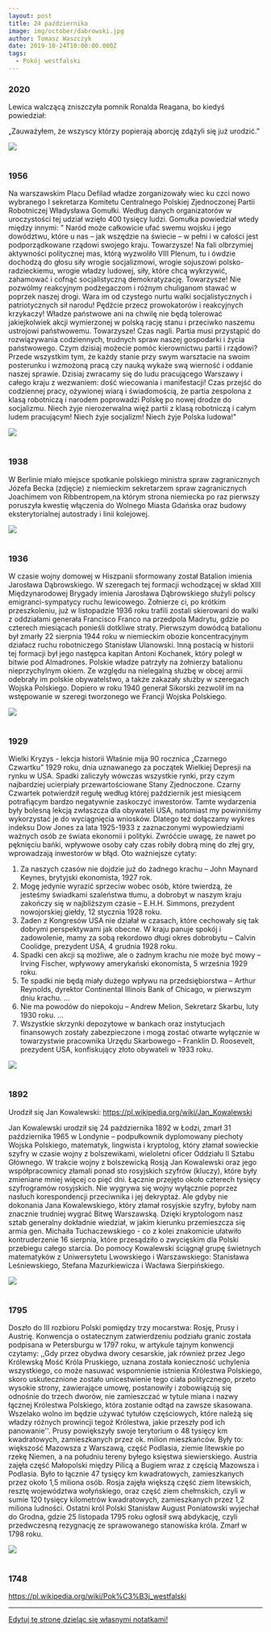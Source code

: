 ```yaml
---
layout: post
title: 24 października
image: img/october/dabrowski.jpg
author: Tomasz Waszczyk
date: 2019-10-24T10:00:00.000Z
tags:
  - Pokój westfalski
---
```


### 2020

Lewica walczącą zniszczyła pomnik Ronalda Reagana, bo kiedyś powiedział:

„Zauważyłem, że wszyscy którzy popierają aborcję zdążyli się już urodzić.”

<img src="./img/october/reagan.jpeg"><br><br>

### 1956

Na warszawskim Placu Defilad władze zorganizowały wiec ku czci nowo wybranego I sekretarza Komitetu Centralnego Polskiej Zjednoczonej Partii Robotniczej Władysława Gomułki.
Według danych organizatorów w uroczystości tej udział wzięło 400 tysięcy ludzi.
Gomułka powiedział wtedy między innymi:
" Naród może całkowicie ufać swemu wojsku i jego dowództwu, które u nas – jak wszędzie na świecie – w pełni i w całości jest podporządkowane rządowi swojego kraju. Towarzysze! Na fali olbrzymiej aktywności politycznej mas, którą wyzwoliło VIII Plenum, tu i ówdzie dochodzą do głosu siły wrogie socjalizmowi, wrogie sojuszowi polsko-radzieckiemu, wrogie władzy ludowej, siły, które chcą wykrzywić, zahamować i cofnąć socjalistyczną demokratyzację.
Towarzysze! Nie pozwólmy reakcyjnym podżegaczom i różnym chuliganom stawać w poprzek naszej drogi. Wara im od czystego nurtu walki socjalistycznych i patriotycznych sił narodu! Pędźcie przecz prowokatorów i reakcyjnych krzykaczy! Władze państwowe ani na chwilę nie będą tolerować jakiejkolwiek akcji wymierzonej w polską rację stanu i przeciwko naszemu ustrojowi państwowemu.
Towarzysze! Czas nagli. Partia musi przystąpić do rozwiązywania codziennych, trudnych spraw naszej gospodarki i życia państwowego. Czym dzisiaj możecie pomóc kierownictwu partii i rządowi? Przede wszystkim tym, że każdy stanie przy swym warsztacie na swoim posterunku i wzmożoną pracą czy nauką wykaże swą wierność i oddanie naszej sprawie.
Dzisiaj zwracamy się do ludu pracującego Warszawy i całego kraju z wezwaniem: dość wiecowania i manifestacji! Czas przejść do codziennej pracy, ożywionej wiarą i świadomością, że partia zespolona z klasą robotniczą i narodem poprowadzi Polskę po nowej drodze do socjalizmu.
Niech żyje nierozerwalna więź partii z klasą robotniczą i całym ludem pracującym!
Niech żyje socjalizm!
Niech żyje Polska ludowa!"

<img src="./img/october/ludowa.jpg"/><br><br>

### 1938

W Berlinie miało miejsce spotkanie polskiego ministra spraw zagranicznych Józefa Becka (zdjęcie) z niemieckim sekretarzem spraw zagranicznych Joachimem von Ribbentropem,na którym strona niemiecka po raz pierwszy poruszyła kwestię włączenia do Wolnego Miasta Gdańska oraz budowy eksterytorialnej autostrady i linii kolejowej.

<img src="./img/october/beck.jpg"/><br><br>

### 1936

W czasie wojny domowej w Hiszpanii sformowany został Batalion imienia Jarosława Dąbrowskiego.
W szeregach tej formacji wchodzącej w skład XIII Międzynarodowej Brygady imienia Jarosława Dąbrowskiego służyli polscy emigranci-sympatycy ruchu lewicowego. 
Żołnierze ci, po krótkim przeszkoleniu, już w listopadzie 1936 roku trafili zostali skierowani do walki z oddziałami generała Francisco Franco na przedpola Madrytu, gdzie po czterech miesiącach ponieśli dotkliwe straty.
Pierwszym dowódcą batalionu był  zmarły 22 sierpnia 1944 roku w niemieckim obozie koncentracyjnym działacz ruchu robotniczego Stanisław Ulanowski. Inną postacią w historii tej formacji był jego następca kapitan Antoni Kochanek, który poległ w bitwie pod Almadrones.
Polskie władze patrzyły na żołnierzy batalionu nieprzychylnym okiem. Ze względu na nielegalną służbę w obcej armii odebrały im polskie obywatelstwo, a także zakazały służby w szeregach Wojska Polskiego. Dopiero w roku 1940 generał Sikorski zezwolił im na wstępowanie w szeregi tworzonego we Francji Wojska Polskiego.

<img src="./img/october/dabrowski.jpg"><br><br>

### 1929

Wielki Kryzys - lekcja historii
Właśnie mija 90 rocznica „Czarnego Czwartku” 1929 roku, dnia uznawanego za początek Wielkiej Depresji na rynku w USA. Spadki zaliczyły wówczas wszystkie rynki, przy czym najbardziej ucierpiały przewartościowane Stany Zjednoczone. Czarny Czwartek potwierdził regułę według której październik jest miesiącem potrafiącym bardzo negatywnie zaskoczyć inwestorów.
Tamte wydarzenia były bolesną lekcją zwłaszcza dla obywateli USA, natomiast my powinniśmy wykorzystać je do wyciągnięcia wniosków. Dlatego też dołączamy wykres indeksu Dow Jones za lata 1925-1933 z zaznaczonymi wypowiedziami ważnych osób ze świata ekonomii i polityki. Zwróćcie uwagę, że nawet po pęknięciu bańki, wpływowe osoby cały czas robiły dobrą minę do złej gry, wprowadzają inwestorów w błąd. 
Oto ważniejsze cytaty:
1. Za naszych czasów nie dojdzie już do żadnego krachu – John Maynard Keynes, brytyjski ekonomista, 1927 rok.
2. Mogę jedynie wyrazić sprzeciw wobec osób, które twierdzą, że jesteśmy świadkami szaleństwa tłumu, a dobrobyt w naszym kraju zakończy się w najbliższym czasie – E.H.H. Simmons, prezydent nowojorskiej giełdy, 12 stycznia 1928 roku.
3. Żaden z Kongresów USA nie działał w czasach, które cechowały się tak dobrymi perspektywami jak obecne. W kraju panuje spokój i zadowolenie, mamy za sobą rekordowo długi okres dobrobytu – Calvin Coolidge, prezydent USA, 4 grudnia 1928 roku.
4. Spadki cen akcji są możliwe, ale o żadnym krachu nie może być mowy – Irving Fischer, wpływowy amerykański ekonomista, 5 września 1929 roku.
5. Te spadki nie będą miały dużego wpływu na przedsiębiorstwa – Arthur Reynolds, dyrektor Continental Illinois Bank of Chicago, w pierwszym dniu krachu.
…
12.  Nie ma powodów do niepokoju – Andrew Melion, Sekretarz Skarbu, luty 1930 roku.
…
20. Wszystkie skrzynki depozytowe w bankach oraz instytucjach finansowych zostały zabezpieczone i mogą zostać otwarte wyłącznie w towarzystwie pracownika Urzędu Skarbowego – Franklin D. Roosevelt, prezydent USA, konfiskujący złoto obywateli w 1933 roku.

<img src="./img/october/depresjausa.png"/><br><br>

### 1892

Urodził się Jan Kowalewski: https://pl.wikipedia.org/wiki/Jan_Kowalewski

Jan Kowalewski urodził się 24 października 1892 w Łodzi, zmarł 31 października 1965 w Londynie – podpułkownik dyplomowany piechoty Wojska Polskiego, matematyk, lingwista i kryptolog, który złamał sowieckie szyfry w czasie wojny z bolszewikami, wieloletni oficer Oddziału II Sztabu Głównego.
W trakcie wojny z bolszewicką Rosją Jan Kowalewski oraz jego współpracownicy złamali ponad sto rosyjskich szyfrów (kluczy), które były zmieniane mniej więcej co pięć dni. Łącznie przejęto około czterech tysięcy szyfrogramów rosyjskich. Nie wygrywa się wojny wyłącznie poprzez nasłuch korespondencji przeciwnika i jej dekryptaż. Ale gdyby nie dokonania Jana Kowalewskiego, który złamał rosyjskie szyfry, byłoby nam znacznie trudniej wygrać Bitwę Warszawską. Dzięki kryptologom nasz sztab generalny dokładnie wiedział, w jakim kierunku przemieszcza się armia gen. Michaiła Tuchaczewskiego - co z kolei znakomicie ułatwiło kontruderzenie 16 sierpnia, które przesądziło o zwycięskim dla Polski przebiegu całego starcia. Do pomocy Kowalewski ściągnął grupę świetnych matematyków z Uniwersytetu Lwowskiego i Warszawskiego: Stanisława Leśniewskiego, Stefana Mazurkiewicza i Wacława Sierpińskiego.

<img src="./img/october/kowalewski.jpg"><br><br>

### 1795

Doszło do III rozbioru Polski pomiędzy trzy mocarstwa: Rosję, Prusy i Austrię. Konwencja o ostatecznym zatwierdzeniu podziału granic została podpisana w Petersburgu w 1797 roku, w artykule tajnym konwencji czytamy: ,,Gdy przez obydwa dwory cesarskie, jak również przez Jego Królewską Mość Króla Pruskiego, uznana została konieczność uchylenia wszystkiego, co może nasuwać wspomnienie istnienia Królestwa Polskiego, skoro uskutecznione zostało unicestwienie tego ciała politycznego, przeto wysokie strony, zawierające umowę, postanowiły i zobowiązują się odnośnie do trzech dworów, nie zamieszczać w tytule miana i nazwy łącznej Królestwa Polskiego, która zostanie odtąd na zawsze skasowana. Wszelako wolno im będzie używać tytułów częściowych, które należą się władzy różnych prowincji tegoż Królestwa, jakie przeszły pod ich panowanie''. Prusy powiększyły swoje terytorium o 48 tysięcy km kwadratowych, zamieszkanych przez ok. milion mieszkańców. Były to: większość Mazowsza z Warszawą, część Podlasia, ziemie litewskie po rzekę Niemen, a na południu tereny byłego księstwa siewierskiego. Austria zajęła część Małopolski między Pilicą a Bugiem wraz z częścią Mazowsza i Podlasia. Było to łącznie 47 tysięcy km kwadratowych, zamieszkanych przez około 1,5 miliona osób. Rosja zajęła większą część ziem litewskich, resztę województwa wołyńskiego,  oraz część ziem chełmskich, czyli w sumie 120 tysięcy kilometrów kwadratowych, zamieszkanych przez 1,2 miliona ludności. Ostatni król Polski Stanisław August Poniatowski wyjechał do Grodna, gdzie 25 listopada 1795 roku ogłosił swą abdykację, czyli przedwczesną rezygnację ze sprawowanego stanowiska króla.  Zmarł w 1798 roku.

<img src="./img/october/3rozbior.jpg"/><br><br>

### 1748

https://pl.wikipedia.org/wiki/Pok%C3%B3j_westfalski

---

<a href="https://github.com/TomaszWaszczyk/historia.waszczyk.com/edit/master/src/content/october-24.md" target="_blank">Edytuj tę stronę dzieląc się własnymi notatkami!</a>
